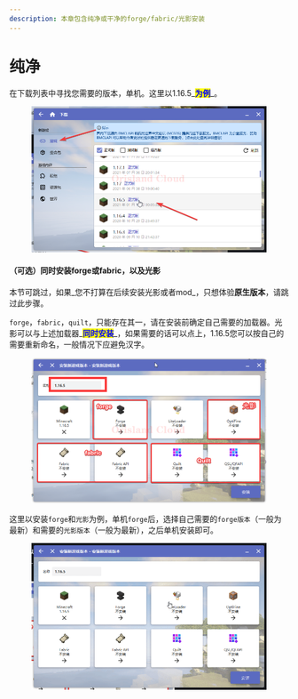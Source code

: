 ```yaml
---
description: 本章包含纯净或干净的forge/fabric/光影安装
---
```


# 纯净

在下载列表中寻找您需要的版本，单机。这里以1.16.5_<mark style="color:blue;">**为例**</mark>_。

<figure><img src="../../../../../.gitbook/assets/javaw_b34GluMdmf.png" alt=""><figcaption></figcaption></figure>

#### （可选）同时安装forge或fabric，以及光影

本节可跳过，如果_您不打算在后续安装光影或者mod_，只想体验**原生版本**，请跳过此步骤。

`forge`，`fabric`，`quilt`，只能存在其一，请在安装前确定自己需要的加载器。光影可以与上述加载器_<mark style="color:blue;">**同时安装**</mark>_，如果需要的话可以点上，1.16.5您可以按自己的需要重新命名，一般情况下应避免汉字。

<figure><img src="../../../../../.gitbook/assets/image.png" alt=""><figcaption></figcaption></figure>

这里以安装`forge`和`光影`为例，单机`forge`后，选择自己需要的`forge版本`（一般为最新）和需要的`光影版本`（一般为最新），之后单机安装即可。

<figure><img src="../../../../../.gitbook/assets/javaw_PYMmoNTUzk.gif" alt=""><figcaption></figcaption></figure>
